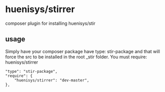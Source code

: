 # huenisys/stirrer

composer plugin for installing huenisys/stir

## usage

Simply have your composer package have type: stir-package and that will force
the src to be installed in the root _stir folder. 
You must require: huenisys/stirrer

```
"type": "stir-package",
"require": {
    "huenisys/stirrer": "dev-master",
},
```

